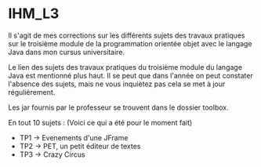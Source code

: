 # IHM_L3

Il s'agit de mes corrections sur les différents sujets des travaux pratiques sur le troisième module 
de la programmation orientée objet avec le langage Java dans mon cursus universitaire.

Le lien des sujets des travaux pratiques du troisième module du langage Java est mentionné plus haut. Il 
se peut que dans l'année on peut constater l'absence des sujets, mais ne vous inquiètez pas cela se met à jour 
régulièrement.

Les jar fournis par le professeur se trouvent dans le dossier toolbox.

En tout 10 sujets : (Voici ce qui a été pour le moment fait)

- TP1 -> Evenements d'une JFrame
- TP2 -> PET, un petit éditeur de textes
- TP3 -> Crazy Circus
